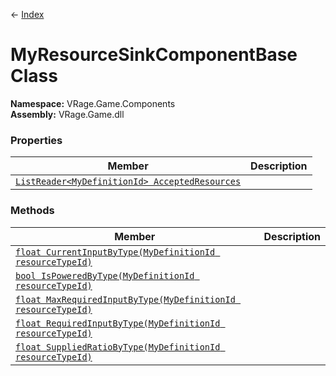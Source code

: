 ← [Index](index.md)
# MyResourceSinkComponentBase Class
**Namespace:** VRage.Game.Components  
**Assembly:** VRage.Game.dll  
### Properties
|Member|Description|
|---|---|
|[`ListReader<MyDefinitionId> AcceptedResources`](VRage.Game.Components.AcceptedResources.md)||
### Methods
|Member|Description|
|---|---|
|[`float CurrentInputByType(MyDefinitionId resourceTypeId)`](VRage.Game.Components.CurrentInputByType.md)||
|[`bool IsPoweredByType(MyDefinitionId resourceTypeId)`](VRage.Game.Components.IsPoweredByType.md)||
|[`float MaxRequiredInputByType(MyDefinitionId resourceTypeId)`](VRage.Game.Components.MaxRequiredInputByType.md)||
|[`float RequiredInputByType(MyDefinitionId resourceTypeId)`](VRage.Game.Components.RequiredInputByType.md)||
|[`float SuppliedRatioByType(MyDefinitionId resourceTypeId)`](VRage.Game.Components.SuppliedRatioByType.md)||
